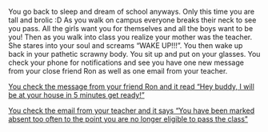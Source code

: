 You go back to sleep and dream of school anyways. Only this time you are tall and brolic :D As you walk on campus everyone breaks their neck to see you pass. All the girls want you for themselves and all the boys want to be you! Then as you walk into class you realize your mother was the teacher. She stares into your soul and screams “WAKE UP!!!”. You then wake up back in your pathetic scrawny body. You sit up and put on your glasses. You check your phone for notifications and see you have one new message from your close friend Ron as well as one email from your teacher.


[You check the message from your friend Ron and it read “Hey buddy, I will be at your house in 5 minutes get ready!”](message.md)

[You check the email from your teacher and it says “You have been marked absent too often to the point you are no longer eligible to pass the class"](email.md)